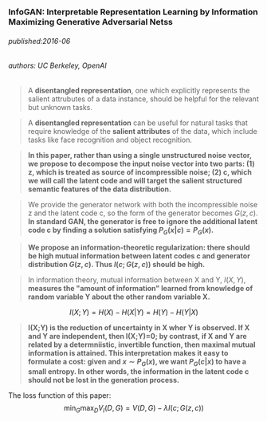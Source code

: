 ### InfoGAN: Interpretable Representation Learning by Information Maximizing Generative Adversarial Netss
###### published:2016-06
###### authors: UC Berkeley, OpenAI
> A **disentangled representation**, one which explicitly represents the salient attrubutes of a data instance, should be helpful for the relevant but unknown tasks.

> A **disentangled representation** can be useful for natural tasks that require knowledge of the **salient attributes** of the data, which include tasks like face recognition and object recognition.

> **In this paper, rather than using a single unstructured noise vector, we propose to decompose the input noise vector into two parts: (1) z, which is treated as source of incompressible noise; (2) c, which we will call the latent code and will target the salient structured semantic features of the data distribution.**

> We provide the generator network with both the incompressible noise z and the latent code c, so the form of the generator becomes $G(z, c)$. **In standard GAN, the generator is free to ignore the additional latent code c by finding a solution satisfying $P_G(x|c)=P_G(x)$.**

> **We propose an information-theoretic regularization: there should be high mutual information between latent codes c and generator distribution $G(z, c)$. Thus $I(c;G(z,c))$ should be high.**

> In information theory, mutual information between X and Y, $I(X, Y)$, **measures the "amount of information" learned from knowledge of random variable Y about the other random variable X.**

$$
  I(X;Y) = H(X) - H(X|Y) = H(Y) - H(Y|X)
$$
> **I(X;Y) is the reduction of uncertainty in X wher Y is observed. If X and Y are independent, then I(X;Y)=0; by contrast, if X and Y are related by a determniistic, invertible function, then maximal mutual information is attained. This interpretation makes it easy to formulate a cost: given and $x\sim P_G(x)$, we want $P_G(c|x)$ to have a small entropy. In other words, the information in the latent code c should not be lost in the generation process.**

The loss function of this paper:
$$
\min_{G}\max_{D} V_I(D, G) = V(D, G) - \lambda I(c;G(z,c))
$$
